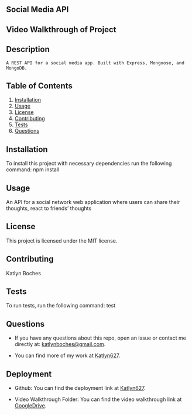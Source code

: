 ## **Social Media API**

## **Video Walkthrough of Project**



## **Description**
```
A REST API for a social media app. Built with Express, Mongoose, and MongoDB.
```

## **Table of Contents**

1. [Installation](#installation)
2. [Usage](#usage)
3. [License](#license)
4. [Contributing](#contributing)
5. [Tests](#tests)
6. [Questions](#questions)


## **Installation**


To install this project with necessary dependencies run the following command:
npm install


## **Usage**

 An API for a social network web application where users can share their thoughts, react to friends’ thoughts


## **License** 

This project is licensed under the MIT license.


## **Contributing**

 Katlyn Boches


## **Tests**

To run tests, run the following command:
test


## **Questions**


* If you have any questions about this repo, open an issue or contact me directly at: [katlynboches@gmail.com](mailto:katlynboches@gmail.com).

* You can find more of my work at [Katlyn627](https://www.github.com/Katlyn627).



## **Deployment** 



* Github: You can find the deployment link at [Katlyn627](https://www.github.com/Katlyn627/Social-Media-API).

* Video Walkthrough Folder: You can find the video walkthrough link at [GoogleDrive]().

